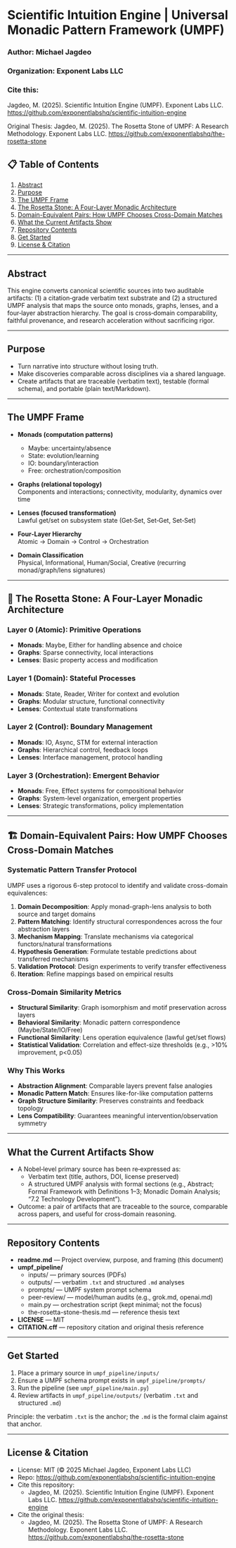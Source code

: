 # Scientific Intuition Engine | Universal Monadic Pattern Framework (UMPF)

### Author: Michael Jagdeo
### Organization: Exponent Labs LLC
### Cite this:
Jagdeo, M. (2025). Scientific Intuition Engine (UMPF). Exponent Labs LLC. https://github.com/exponentlabshq/scientific-intuition-engine

Original Thesis: Jagdeo, M. (2025). The Rosetta Stone of UMPF: A Research Methodology. Exponent Labs LLC. https://github.com/exponentlabshq/the-rosetta-stone

## 📋 **Table of Contents**
1. [Abstract](#abstract)
2. [Purpose](#purpose)
3. [The UMPF Frame](#the-umpf-frame)
4. [The Rosetta Stone: A Four-Layer Monadic Architecture](#-the-rosetta-stone-a-four-layer-monadic-architecture)
5. [Domain-Equivalent Pairs: How UMPF Chooses Cross-Domain Matches](#-domain-equivalent-pairs-how-umpf-chooses-cross-domain-matches)
6. [What the Current Artifacts Show](#what-the-current-artifacts-show)
7. [Repository Contents](#repository-contents)
8. [Get Started](#get-started)
9. [License & Citation](#license--citation)

---

## Abstract

This engine converts canonical scientific sources into two auditable artifacts: (1) a citation‑grade verbatim text substrate and (2) a structured UMPF analysis that maps the source onto monads, graphs, lenses, and a four‑layer abstraction hierarchy. The goal is cross‑domain comparability, faithful provenance, and research acceleration without sacrificing rigor.

---

## Purpose

- Turn narrative into structure without losing truth.  
- Make discoveries comparable across disciplines via a shared language.  
- Create artifacts that are traceable (verbatim text), testable (formal schema), and portable (plain text/Markdown).

---

## The UMPF Frame

- **Monads (computation patterns)**  
  - Maybe: uncertainty/absence  
  - State: evolution/learning  
  - IO: boundary/interaction  
  - Free: orchestration/composition

- **Graphs (relational topology)**  
  Components and interactions; connectivity, modularity, dynamics over time

- **Lenses (focused transformation)**  
  Lawful get/set on subsystem state (Get‑Set, Set‑Get, Set‑Set)

- **Four‑Layer Hierarchy**  
  Atomic → Domain → Control → Orchestration

- **Domain Classification**  
  Physical, Informational, Human/Social, Creative (recurring monad/graph/lens signatures)

---

## 🔬 **The Rosetta Stone: A Four-Layer Monadic Architecture**

### **Layer 0 (Atomic)**: Primitive Operations
- **Monads**: Maybe, Either for handling absence and choice
- **Graphs**: Sparse connectivity, local interactions
- **Lenses**: Basic property access and modification

### **Layer 1 (Domain)**: Stateful Processes  
- **Monads**: State, Reader, Writer for context and evolution
- **Graphs**: Modular structure, functional connectivity
- **Lenses**: Contextual state transformations

### **Layer 2 (Control)**: Boundary Management
- **Monads**: IO, Async, STM for external interaction
- **Graphs**: Hierarchical control, feedback loops  
- **Lenses**: Interface management, protocol handling

### **Layer 3 (Orchestration)**: Emergent Behavior
- **Monads**: Free, Effect systems for compositional behavior
- **Graphs**: System-level organization, emergent properties
- **Lenses**: Strategic transformations, policy implementation

---

## 🏗️ **Domain-Equivalent Pairs: How UMPF Chooses Cross-Domain Matches**

### **Systematic Pattern Transfer Protocol**
UMPF uses a rigorous 6-step protocol to identify and validate cross-domain equivalences:
1. **Domain Decomposition**: Apply monad-graph-lens analysis to both source and target domains
2. **Pattern Matching**: Identify structural correspondences across the four abstraction layers
3. **Mechanism Mapping**: Translate mechanisms via categorical functors/natural transformations
4. **Hypothesis Generation**: Formulate testable predictions about transferred mechanisms
5. **Validation Protocol**: Design experiments to verify transfer effectiveness
6. **Iteration**: Refine mappings based on empirical results

### **Cross-Domain Similarity Metrics**
- **Structural Similarity**: Graph isomorphism and motif preservation across layers
- **Behavioral Similarity**: Monadic pattern correspondence (Maybe/State/IO/Free)
- **Functional Similarity**: Lens operation equivalence (lawful get/set flows)
- **Statistical Validation**: Correlation and effect-size thresholds (e.g., >10% improvement, p<0.05)

### **Why This Works**
- **Abstraction Alignment**: Comparable layers prevent false analogies
- **Monadic Pattern Match**: Ensures like-for-like computation patterns
- **Graph Structure Similarity**: Preserves constraints and feedback topology
- **Lens Compatibility**: Guarantees meaningful intervention/observation symmetry

---

## What the Current Artifacts Show

- A Nobel‑level primary source has been re‑expressed as:  
  - Verbatim text (title, authors, DOI, license preserved)  
  - A structured UMPF analysis with formal sections (e.g., Abstract; Formal Framework with Definitions 1–3; Monadic Domain Analysis; “7.2 Technology Development”).
- Outcome: a pair of artifacts that are traceable to the source, comparable across papers, and useful for cross‑domain reasoning.

---

## Repository Contents

- **readme.md** — Project overview, purpose, and framing (this document)
- **umpf_pipeline/**  
  - inputs/ — primary sources (PDFs)  
  - outputs/ — verbatim `.txt` and structured `.md` analyses  
  - prompts/ — UMPF system prompt schema  
  - peer-review/ — model/human audits (e.g., grok.md, openai.md)  
  - main.py — orchestration script (kept minimal; not the focus)  
  - the-rosetta-stone-thesis.md — reference thesis text
- **LICENSE** — MIT
- **CITATION.cff** — repository citation and original thesis reference

---

## Get Started

1) Place a primary source in `umpf_pipeline/inputs/`  
2) Ensure a UMPF schema prompt exists in `umpf_pipeline/prompts/`  
3) Run the pipeline (see `umpf_pipeline/main.py`)  
4) Review artifacts in `umpf_pipeline/outputs/` (verbatim `.txt` and structured `.md`)

Principle: the verbatim `.txt` is the anchor; the `.md` is the formal claim against that anchor.

---

## License & Citation

- License: MIT (© 2025 Michael Jagdeo, Exponent Labs LLC)  
- Repo: https://github.com/exponentlabshq/scientific-intuition-engine  
- Cite this repository:
  - Jagdeo, M. (2025). Scientific Intuition Engine (UMPF). Exponent Labs LLC. https://github.com/exponentlabshq/scientific-intuition-engine
- Cite the original thesis:
  - Jagdeo, M. (2025). The Rosetta Stone of UMPF: A Research Methodology. Exponent Labs LLC. https://github.com/exponentlabshq/the-rosetta-stone
